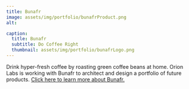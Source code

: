 ```yaml
---
title: Bunafr
image: assets/img/portfolio/bunafrProduct.png
alt:

caption:
  title: Bunafr
  subtitle: Do Coffee Right
  thumbnail: assets/img/portfolio/bunafrLogo.png
---
```

Drink hyper-fresh coffee by roasting green coffee beans at home. Orion Labs is working with Bunafr to architect and design a portfolio of future products. <a href = "https://bunafr.com/">Click here to learn more about Bunafr.</a>
